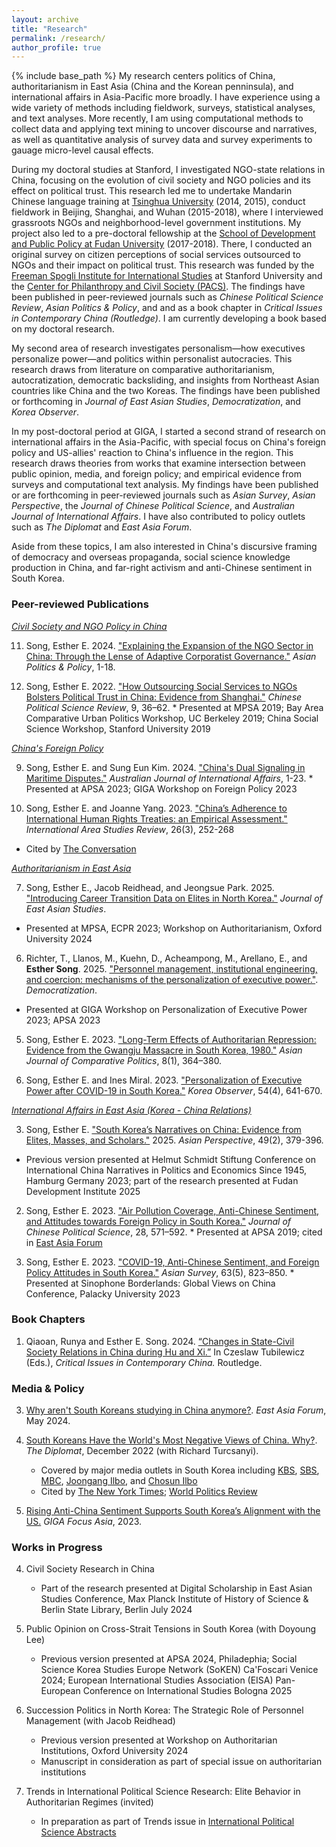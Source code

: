 ```yaml
---
layout: archive
title: "Research"
permalink: /research/
author_profile: true
---
```


{% include base_path %}
My research centers politics of China, authoritarianism in East Asia (China and the Korean penninsula), and international affairs in Asia-Pacific more broadly. I have experience using a wide variety of methods including fieldwork, surveys, statistical analyses, and text analyses. More recently, I am using computational methods to collect data and applying text mining to uncover discourse and narratives, as well as quantitative analysis of survey data and survey experiments to gauage micro-level causal effects.

During my doctoral studies at Stanford, I investigated NGO-state relations in China, focusing on the evolution of civil society and NGO policies and its effect on political trust. This research led me to undertake Mandarin Chinese language training at [Tsinghua University](https://www.tsinghua.edu.cn/en/) (2014, 2015), conduct fieldwork in Beijing, Shanghai, and Wuhan (2015-2018), where I interviewed grassroots NGOs and neighborhood-level government institutions. My project also led to a pre-doctoral fellowship at the [School of Development and Public Policy at Fudan University](https://www.fudan.edu.cn/en/2019/0514/c295a96700/page.psp) (2017-2018). There, I conducted an original survey on citizen perceptions of social services outsourced to NGOs and their impact on political trust. This research was funded by the [Freeman Spogli Institute for International Studies](https://fsi.stanford.edu/) at Stanford University and the [Center for Philanthropy and Civil Society (PACS)](https://pacscenter.stanford.edu/). The findings have been published in peer-reviewed journals such as *Chinese Political Science Review*, *Asian Politics & Policy*, and and as a book chapter in *Critical Issues in Contemporary China (Routledge)*. I am currently developing a book based on my doctoral research.

My second area of research investigates personalism—how executives personalize power—and politics within personalist autocracies. This research draws from literature on comparative authoritarianism, autocratization, democratic backsliding, and insights from Northeast Asian countries like China and the two Koreas. The findings have been published or forthcoming in *Journal of East Asian Studies*, *Democratization*, and *Korea Observer*.

In my post-doctoral period at GIGA, I started a second strand of research on international affairs in the Asia-Pacific, with special focus on China's foreign policy and US-allies' reaction to China's influence in the region. This research draws theories from works that examine intersection between public opinion, media, and foreign policy; and empirical evidence from surveys and computational text analysis. My findings have been published or are forthcoming in peer-reviewed journals such as *Asian Survey*, *Asian Perspective*, the *Journal of Chinese Political Science*, and *Australian Journal of International Affairs*. I have also contributed to policy outlets such as *The Diplomat* and *East Asia Forum*.

Aside from these topics, I am also interested in China's discursive framing of democracy and overseas propaganda, social science knowledge production in China, and far-right activism and anti-Chinese sentiment in South Korea.

### Peer-reviewed Publications

<ins>*Civil Society and NGO Policy in China*</ins>

  11. Song, Esther E. 2024. ["Explaining the Expansion of the NGO Sector in China: Through the Lense of Adaptive Corporatist Governance."](https://onlinelibrary.wiley.com/doi/10.1111/aspp.12752) *Asian Politics & Policy*, 1-18.

  10. Song, Esther E. 2022. ["How Outsourcing Social Services to NGOs Bolsters Political Trust in China: Evidence from Shanghai."](https://link.springer.com/article/10.1007/s41111-021-00207-z) *Chinese Political Science Review*, 9, 36–62.
    * Presented at MPSA 2019; Bay Area Comparative Urban Politics Workshop, UC Berkeley 2019; China Social Science Workshop, Stanford University 2019 

<ins>*China's Foreign Policy*</ins>

  9. Song, Esther E. and Sung Eun Kim. 2024. ["China's Dual Signaling in Maritime Disputes."](https://www.tandfonline.com/doi/full/10.1080/10357718.2024.2394179) *Australian Journal of International Affairs*, 1-23.
    * Presented at APSA 2023; GIGA Workshop on Foreign Policy 2023

  8. Song, Esther E. and Joanne Yang. 2023. ["China’s Adherence to International Human Rights Treaties: an Empirical Assessment."](https://journals.sagepub.com/doi/10.1177/22338659231175830) *International Area Studies Review*, 26(3), 252-268
   * Cited by [The Conversation](https://theconversation.com/how-to-encourage-china-to-become-a-law-abiding-member-of-the-rules-based-international-order-218223)  
  
<ins>*Authoritarianism in East Asia*</ins>

  7. Song, Esther E., Jacob Reidhead, and Jeongsue Park. 2025. ["Introducing Career Transition Data on Elites in North Korea."](https://www.cambridge.org/core/journals/journal-of-east-asian-studies/article/introducing-career-transition-data-on-elites-in-north-korea/D381AB27F1C503A7D8C4A9F8243C82A1) *Journal of East Asian Studies*.
   * Presented at MPSA, ECPR 2023; Workshop on Authoritarianism, Oxford University 2024

  6. Richter, T., Llanos, M., Kuehn, D., Acheampong, M., Arellano, E., and **Esther Song**. 2025. ["Personnel management, institutional engineering, and coercion: mechanisms of the personalization of executive power."]((https://doi.org/10.1080/13510347.2025.2551068)). *Democratization*.
   * Presented at GIGA Workshop on Personalization of Executive Power 2023; APSA 2023

  5. Song, Esther E. 2023. ["Long-Term Effects of Authoritarian Repression: Evidence from the Gwangju Massacre in South Korea, 1980."](https://journals.sagepub.com/doi/epub/10.1177/20578911221147994) *Asian Journal of Comparative Politics*, 8(1), 364–380. 

  4. Song, Esther E. and Ines Miral. 2023. ["Personalization of Executive Power after COVID-19 in South Korea."](https://scholar.kyobobook.co.kr/article/detail/4010068022214) *Korea Observer*, 54(4), 641-670.

<ins>*International Affairs in East Asia (Korea - China Relations)*</ins>

  3. Song, Esther E. ["South Korea’s Narratives on China: Evidence from Elites, Masses, and Scholars."](https://muse.jhu.edu/pub/1/article/960999) 2025. *Asian Perspective*, 49(2), 379-396.
   * Previous version presented at Helmut Schmidt Stiftung Conference on International China Narratives in Politics and Economics Since 1945, Hamburg Germany 2023; part of the research presented at Fudan Development Institute 2025

  2. Song, Esther E. 2023. ["Air Pollution Coverage, Anti-Chinese Sentiment, and Attitudes towards Foreign Policy in South Korea."](https://doi.org/10.1007/s11366-023-09849-z) *Journal of Chinese Political Science*, 28, 571–592.
    * Presented at APSA 2019; cited in [East Asia Forum](https://eastasiaforum.org/2024/05/24/why-arent-south-koreans-studying-in-china-anymore/)

  1. Song, Esther E. 2023. ["COVID-19, Anti-Chinese Sentiment, and Foreign Policy Attitudes in South Korea."](https://t.co/ulZlIiRwHZ) *Asian Survey*, 63(5), 823–850.
    * Presented at Sinophone Borderlands: Global Views on China Conference, Palacky University 2023

### Book Chapters

1. Qiaoan, Runya and Esther E. Song. 2024. [“Changes in State-Civil Society Relations in China during Hu and Xi.”](https://www.taylorfrancis.com/chapters/edit/10.4324/9781003227014-4/state-civil-society-relations-china-hu-jintao-xi-jinping-runya-qiaoan-esther-song?context=ubx&refId=457ddd66-47a6-4d74-8d98-0df445118c89) In Czeslaw Tubilewicz (Eds.), *Critical Issues in Contemporary China.* Routledge.

### Media & Policy

3. [Why aren't South Koreans studying in China anymore?](https://eastasiaforum.org/2024/05/24/why-arent-south-koreans-studying-in-china-anymore/). *East Asia Forum*, May 2024.   

2. [South Koreans Have the World's Most Negative Views of China. Why?](https://thediplomat.com/2022/12/south-koreans-have-the-worlds-most-negative-views-of-china-why/). *The Diplomat*, December 2022 (with Richard Turcsanyi).
   * Covered by major media outlets in South Korea including [KBS](https://news.kbs.co.kr/news/view.do?ncd=6207159&ref=A), [SBS](https://news.sbs.co.kr/news/endPage.do?news_id=N1007024887&plink=ORI&cooper=NAVER), [MBC](https://imnews.imbc.com/replay/2022/nwtoday/article/6440097_35752.html), [Joongang Ilbo](https://www.joongang.co.kr/article/25129259), and [Chosun Ilbo](https://www.chosun.com/international/international_general/2022/12/28/NSJ6CQ37RNEM3JOVZWWAZDRAAI/?utm_source=naver&utm_medium=referral&utm_campaign=naver-news)
   * Cited by [The New York Times](https://www.nytimes.com/2023/04/10/opinion/south-korea-japan-china-relations.html); [World Politics Review](https://www.worldpoliticsreview.com/china-south-korea-yoon/)     

1. [Rising Anti-China Sentiment Supports South Korea’s Alignment with the US.](https://www.giga-hamburg.de/en/publications/giga-focus/rising-anti-china-sentiment-supports-south-koreas-alignment-with-the-us) *GIGA Focus Asia*, 2023.

### Works in Progress

4. Civil Society Research in China
   * Part of the research presented at Digital Scholarship in East Asian Studies Conference, Max Planck Institute of History of Science & Berlin State Library, Berlin July 2024

3. Public Opinion on Cross-Strait Tensions in South Korea (with Doyoung Lee)
   * Previous version presented at APSA 2024, Philadephia; Social Science Korea Studies Europe Network (SoKEN) Ca'Foscari Venice 2024; European International Studies Association (EISA) Pan-European Conference on International Studies Bologna 2025
  
2. Succession Politics in North Korea: The Strategic Role of Personnel Management (with Jacob Reidhead)
   * Previous version presented at Workshop on Authoritarian Institutions, Oxford University 2024
   * Manuscript in consideration as part of special issue on authoritarian institutions

1. Trends in International Political Science Research: Elite Behavior in Authoritarian Regimes (invited)
   * In preparation as part of Trends issue in [International Political Science Abstracts](https://journals.sagepub.com/home/IAB)

